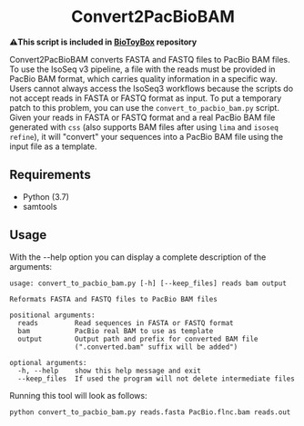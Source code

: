 <h1 align="center">Convert2PacBioBAM</h1>

:warning:**This script is included in [BioToyBox](https://github.com/jmestret/BioToyBox) repository**

Convert2PacBioBAM converts FASTA and FASTQ files to PacBio BAM files. To use the IsoSeq v3 pipeline, a file with the reads must be provided in PacBio BAM format, which carries quality information in a specific way. Users cannot always access the IsoSeq3 workflows because the scripts do not accept reads in FASTA or FASTQ format as input. To put a temporary patch to this problem, you can use the `convert_to_pacbio_bam.py` script. Given your reads in FASTA or FASTQ format and a real PacBio BAM file generated with `css` (also supports BAM files after using `lima` and `isoseq refine`), it will "convert" your sequences into a PacBio BAM file using the input file as a template.

## Requirements

- Python (3.7)
- samtools

## Usage

With the --help option you can display a complete description of the arguments:

```
usage: convert_to_pacbio_bam.py [-h] [--keep_files] reads bam output

Reformats FASTA and FASTQ files to PacBio BAM files

positional arguments:
  reads         Read sequences in FASTA or FASTQ format
  bam           PacBio real BAM to use as template
  output        Output path and prefix for converted BAM file
                (".converted.bam" suffix will be added")

optional arguments:
  -h, --help    show this help message and exit
  --keep_files  If used the program will not delete intermediate files
```

Running this tool will look as follows:

```
python convert_to_pacbio_bam.py reads.fasta PacBio.flnc.bam reads.out
```
